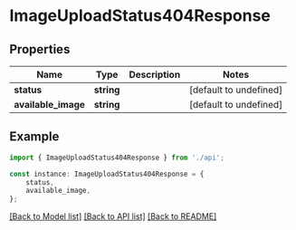 # ImageUploadStatus404Response


## Properties

Name | Type | Description | Notes
------------ | ------------- | ------------- | -------------
**status** | **string** |  | [default to undefined]
**available_image** | **string** |  | [default to undefined]

## Example

```typescript
import { ImageUploadStatus404Response } from './api';

const instance: ImageUploadStatus404Response = {
    status,
    available_image,
};
```

[[Back to Model list]](../README.md#documentation-for-models) [[Back to API list]](../README.md#documentation-for-api-endpoints) [[Back to README]](../README.md)
